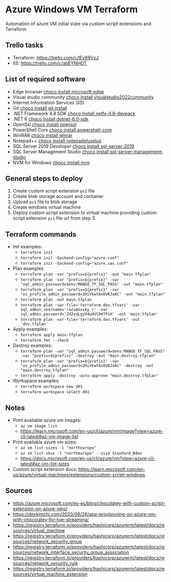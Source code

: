# Azure Windows VM Terraform

Automation of azure VM initial state via custom script extensions and Terraform

## Trello tasks

- Terraform: https://trello.com/c/lEv89VzJ
- IIS: https://trello.com/c/abEYNHOT

## List of required software

- Edge browser [choco install microsoft-edge](https://community.chocolatey.org/packages/microsoft-edge)
- Visual studio
  community [choco install visualstudio2022community](https://community.chocolatey.org/packages/visualstudio2022community)
- Internet Information Services (IIS)
- Git [choco install git.install](https://community.chocolatey.org/packages/git.install)
- .NET Framework 4.8 SDK [choco install netfx-4.8-devpack](https://community.chocolatey.org/packages/netfx-4.8-devpack)
- .NET 6 [choco install dotnet-6.0-sdk](https://community.chocolatey.org/packages/dotnet-6.0-sdk)
- OpenSsl [choco install openssl](https://community.chocolatey.org/packages/openssl)
- PowerShell Core [choco install powershell-core](https://community.chocolatey.org/packages/powershell-core)
- WinRAR [choco install winrar](https://community.chocolatey.org/packages/winrar)
- Notepad++ [choco install notepadplusplus](https://community.chocolatey.org/packages/notepadplusplus)
- SQL Server 2019 Developer [choco install sql-server-2019](https://community.chocolatey.org/packages/sql-server-2019)
- SQL Server Management
  Studio [choco install sql-server-management-studio](https://community.chocolatey.org/packages/sql-server-management-studio)
- NVM for Windows [choco install nvm](https://community.chocolatey.org/packages/nvm)

## General steps to deploy

1. Create custom script extension `ps1` file
2. Create blob storage account and container
3. Upload `ps1` file to blob storage
4. Create windows virtual machine
5. Deploy custom script extension to virtual machine providing custom script extension `ps1` file url from step 3

## Terraform commands

- Init examples:
    - `terraform init`
    - `terraform init -backend-config="azure.conf"`
    - `terraform init -backend-config="azure.sas.conf"`
- Plan examples
    - `terraform plan -var "prefix=${prefix}" -out "main.tfplan"`
    - `terraform plan -var "prefix=${prefix}" -var "sql_admin_password=$env:MANGO_TF_SQL_PASS" -out "main.tfplan"`
    - `terraform plan -var "prefix=${prefix}" -var "os_profile_admin_password=2HiVkwYAx0VKJoAC" -out "main.tfplan"`
    - `terraform plan -out main.tfplan`
    - `terraform plan -var-file='terraform.dev.tfvars' -var sql_admin_username='razumovsky_r' -var sql_admin_password='Zd2yqLgyV4uHVC0eTPiH' -out 'main.tfplan'`
    - `terraform plan -var-file='terraform.dev.tfvars' -out 'dev.tfplan'`
- Apply examples:
    - `terraform apply main.tfplan`
    - `terraform fmt --check`
- Destroy examples:
    - `terraform plan -var "sql_admin_password=$env:MANGO_TF_SQL_PASS" -var "prefix=${prefix}" -destroy -out "main.destroy.tfplan"`
    - `terraform plan -var "prefix=${prefix}" -var "os_profile_admin_password=2HiVkwYAx0VKJoAC" -destroy -out "main.destroy.tfplan"`
    - `terraform apply -destroy -auto-approve "main.destroy.tfplan"`
- Workspace examples:
    - `terraform workspace new d01`
    - `terraform workspace select d01`

## Notes

- Print available azure vm images:
    - `az vm image list`
    - https://learn.microsoft.com/en-us/cli/azure/vm/image?view=azure-cli-latest#az-vm-image-list
- Print available azure vm sizes:
    - `az vm list-sizes -l "northeurope"`
    - `az vm list-skus -l "northeurope" --size Standard_B4ms`
    - https://docs.microsoft.com/en-us/cli/azure/vm?view=azure-cli-latest#az-vm-list-sizes
- Custom script extension
  docs: https://learn.microsoft.com/en-us/azure/virtual-machines/extensions/custom-script-windows

## Sources

- https://azure.microsoft.com/es-es/blog/chocolatey-with-custom-script-extension-on-azure-vms/
- https://devkimchi.com/2020/08/26/app-provisioning-on-azure-vm-with-chocolatey-for-live-streaming/
- https://registry.terraform.io/providers/hashicorp/azurerm/latest/docs/resources/virtual_machine
- https://registry.terraform.io/providers/hashicorp/azurerm/latest/docs/resources/network_security_group
- https://registry.terraform.io/providers/hashicorp/azurerm/latest/docs/resources/network_interface_security_group_association
- https://registry.terraform.io/providers/hashicorp/azurerm/latest/docs/resources/network_security_rule
- https://registry.terraform.io/providers/hashicorp/azurerm/latest/docs/resources/virtual_machine_extension
